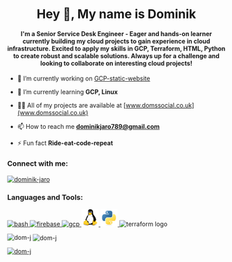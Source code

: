 <h1 align="center">Hey 👋, My name is Dominik</h1>
<h4 align="center">I'm a Senior Service Desk Engineer - Eager and hands-on learner currently building my cloud projects to gain experience in cloud infrastructure. Excited to apply my skills in GCP, Terraform, HTML, Python to create robust and scalable solutions. Always up for a challenge and looking to collaborate on interesting cloud projects!</h4>


- 🔭 I’m currently working on [GCP-static-website](https://github.com/dom-j/GCP-static-website)

- 🌱 I’m currently learning **GCP, Linux**

- 👨‍💻 All of my projects are available at [www.domssocial.co.uk](www.domssocial.co.uk)

- 📫 How to reach me **dominikjaro789@gmail.com**

- ⚡ Fun fact **Ride-eat-code-repeat**

<h3 align="left">Connect with me:</h3>
<p align="left">
<a href="https://linkedin.com/in/dominik-jaro" target="blank"><img align="center" src="https://raw.githubusercontent.com/rahuldkjain/github-profile-readme-generator/master/src/images/icons/Social/linked-in-alt.svg" alt="dominik-jaro" height="30" width="40" /></a>
</p>

<h3 align="left">Languages and Tools:</h3>
<p align="left"> <a href="https://www.gnu.org/software/bash/" target="_blank" rel="noreferrer"> <img src="https://www.vectorlogo.zone/logos/gnu_bash/gnu_bash-icon.svg" alt="bash" width="40" height="40"/> </a> <a href="https://firebase.google.com/" target="_blank" rel="noreferrer"> <img src="https://www.vectorlogo.zone/logos/firebase/firebase-icon.svg" alt="firebase" width="40" height="40"/> </a> <a href="https://cloud.google.com" target="_blank" rel="noreferrer"> <img src="https://www.vectorlogo.zone/logos/google_cloud/google_cloud-icon.svg" alt="gcp" width="40" height="40"/> </a> <a href="https://www.linux.org/" target="_blank" rel="noreferrer"> <img src="https://raw.githubusercontent.com/devicons/devicon/master/icons/linux/linux-original.svg" alt="linux" width="40" height="40"/> </a> <a href="https://www.python.org" target="_blank" rel="noreferrer"> <img src="https://raw.githubusercontent.com/devicons/devicon/master/icons/python/python-original.svg" alt="python" width="40" height="40"/> </a><img src="https://cdn.jsdelivr.net/gh/devicons/devicon/icons/terraform/terraform-original.svg" height="30" alt="terraform logo"  />
  <img width="12" /> </p>

<p><img align="left" src="https://github-readme-stats.vercel.app/api/top-langs?username=dom-j&show_icons=true&locale=en&layout=compact" alt="dom-j" /></p>

<p>&nbsp;<img align="center" src="https://github-readme-stats.vercel.app/api?username=dom-j&show_icons=true&locale=en" alt="dom-j" /></p>

<p align="left"> <a href="https://github.com/ryo-ma/github-profile-trophy"><img src="https://github-profile-trophy.vercel.app/?username=dom-j" alt="dom-j" /></a> </p>

